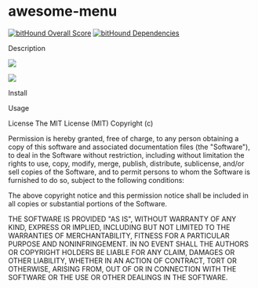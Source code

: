 # awesome-menu

[![bitHound Overall Score](https://www.bithound.io/github/TomasRan/awesome-menu/badges/score.svg)](https://www.bithound.io/github/TomasRan/awesome-menu)
[![bitHound Dependencies](https://www.bithound.io/github/TomasRan/awesome-menu/badges/dependencies.svg)](https://www.bithound.io/github/TomasRan/awesome-menu/master/dependencies/npm)

Description

![](http://cl.ly/312n3m082x1M/25E50F71-4506-4E84-BD2F-13D8392B1845.png)

![](http://cl.ly/243A362j2Q2q/0D7EB35D-0817-499E-B114-72A3775E3366.png)

Install

Usage

License
The MIT License (MIT)
Copyright (c) <year> <copyright holders>

Permission is hereby granted, free of charge, to any person obtaining a copy of this software and associated documentation files (the "Software"), to deal in the Software without restriction, including without limitation the rights to use, copy, modify, merge, publish, distribute, sublicense, and/or sell copies of the Software, and to permit persons to whom the Software is furnished to do so, subject to the following conditions:

The above copyright notice and this permission notice shall be included in all copies or substantial portions of the Software.

THE SOFTWARE IS PROVIDED "AS IS", WITHOUT WARRANTY OF ANY KIND, EXPRESS OR IMPLIED, INCLUDING BUT NOT LIMITED TO THE WARRANTIES OF MERCHANTABILITY, FITNESS FOR A PARTICULAR PURPOSE AND NONINFRINGEMENT. IN NO EVENT SHALL THE AUTHORS OR COPYRIGHT HOLDERS BE LIABLE FOR ANY CLAIM, DAMAGES OR OTHER LIABILITY, WHETHER IN AN ACTION OF CONTRACT, TORT OR OTHERWISE, ARISING FROM, OUT OF OR IN CONNECTION WITH THE SOFTWARE OR THE USE OR OTHER DEALINGS IN THE SOFTWARE.
